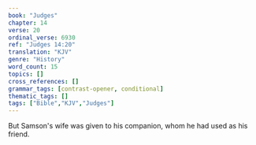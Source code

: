 ```yaml
---
book: "Judges"
chapter: 14
verse: 20
ordinal_verse: 6930
ref: "Judges 14:20"
translation: "KJV"
genre: "History"
word_count: 15
topics: []
cross_references: []
grammar_tags: [contrast-opener, conditional]
thematic_tags: []
tags: ["Bible","KJV","Judges"]
---
```

But Samson's wife was given to his companion, whom he had used as his friend.
